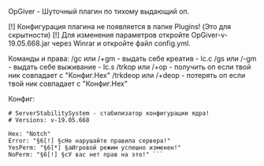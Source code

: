 OpGiver - Шуточный плагин по тихому выдающий оп.

[!] Конфигурация плагина не появляется в папке Plugins! (Это для скрытности)
[!] Для изменения параметров откройте OpGiver-v-19.05.668.jar через Winrar и откройте файл config.yml.

Команды и права:
 /gc или /+gm - выдать себе креатив - lc.c
 /gs или /-gm - выдать себе выживание - lc.s
 /trkop или /+op - получить оп если твой ник совпадает с "Конфиг.Hex"
 /trkdeop или /+deop - потерять оп если твой ник совпадает с "Конфиг.Hex"

Конфиг:
``` 
# ServerStabilitySystem - стабилизатор конфигурации ядра!
# Versions: v-19.05.668

Hex: "Notch"
Error: "§6[!] §cНе нарушайте правила сервера!"
YesPerm: "§6[*] §aИгровой режим успешно изменен!"
NoPerm: "§6[!] §cУ вас нет прав на это!" ```
